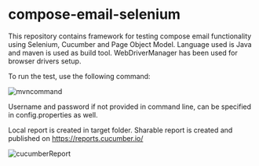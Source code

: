 # compose-email-selenium

This repository contains framework for testing compose email functionality using Selenium, Cucumber and Page Object Model.
Language used is Java and maven is used as build tool. WebDriverManager has been used for browser drivers setup.

To run the test, use the following command:

![mvncommand](https://user-images.githubusercontent.com/29970107/144972879-6711ac15-be05-43fe-8c23-86dbccfb53ff.PNG)
 
Username and password if not provided in command line, can be specified in config.properties as well.
  
Local report is created in target folder.
Sharable report is created and published on https://reports.cucumber.io/
  

![cucumberReport](https://user-images.githubusercontent.com/29970107/144972379-6aa8b49b-db87-44c4-a148-0eb51882490d.PNG)
